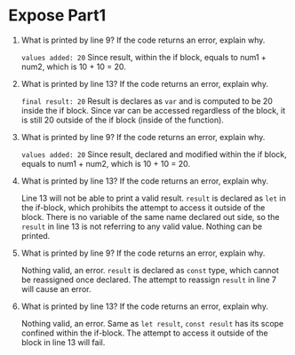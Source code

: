 # Expose Part1

1. What is printed by line 9? If the code returns an error, explain why.

    ```values added: 20``` Since result, within the if block, equals to num1 + num2, which is 10 + 10 = 20.

2. What is printed by line 13? If the code returns an error, explain why. 

    ```final result: 20``` Result is declares as ```var``` and is computed to be 20 inside the if block. Since var can be accessed regardless of the block, it is still 20 outside of the if block (inside of the function).

3. What is printed by line 9? If the code returns an error, explain why.
   
   ```values added: 20``` Since result, declared and modified within the if block, equals to num1 + num2, which is 10 + 10 = 20.

4. What is printed by line 13? If the code returns an error, explain why.
   
   Line 13 will not be able to print a valid result. ```result``` is declared as ```let``` in the if-block, which prohibits the attempt to access it outside of the block. There is no variable of the same name declared out side, so the ```result``` in line 13 is not referring to any valid value. Nothing can be printed.

5. What is printed by line 9? If the code returns an error, explain why.
   
   Nothing valid, an error. ```result``` is declared as ```const``` type, which cannot be reassigned once declared. The attempt to reassign ```result``` in line 7 will cause an error.

6. What is printed by line 13? If the code returns an error, explain why.
   
   Nothing valid, an error. Same as ```let result```, ```const result``` has its scope confined within the if-block. The attempt to access it outside of the block in line 13 will fail.
   
